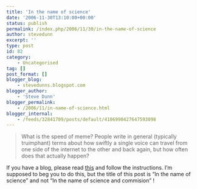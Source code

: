 ```yaml
---
title: 'In the name of science'
date: '2006-11-30T13:10:00+00:00'
status: publish
permalink: /index.php/2006/11/30/in-the-name-of-science
author: stevedunn
excerpt: ''
type: post
id: 82
category:
    - Uncategorised
tag: []
post_format: []
blogger_blog:
    - stevedunns.blogspot.com
blogger_author:
    - 'Steve Dunn'
blogger_permalink:
    - /2006/11/in-name-of-science.html
blogger_internal:
    - /feeds/32841709/posts/default/4106990427647593098
---
```

> What is the speed of meme? People write in general (typically truimphant) terms about how swiftly a single voice can travel from one side of the internet to the other and back again, but how often does that actually happen?

If you have a blog, please read [this](http://acephalous.typepad.com/acephalous/2006/11/measuring_the_s.html) and follow the instructions. I’m supposed to beg you to do this, but the title of this post is “In the name of science” and not “In the name of science and commision” !